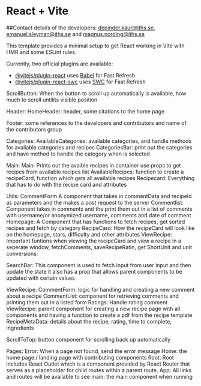 # React + Vite

##Contact details of the developers:
depinder.kaur@iths.se, emanuel.sleyman@iths.se and magnus.nording@iths.se

This template provides a minimal setup to get React working in Vite with HMR and some ESLint rules.

Currently, two official plugins are available:

- [@vitejs/plugin-react](https://github.com/vitejs/vite-plugin-react/blob/main/packages/plugin-react/README.md) uses [Babel](https://babeljs.io/) for Fast Refresh
- [@vitejs/plugin-react-swc](https://github.com/vitejs/vite-plugin-react-swc) uses [SWC](https://swc.rs/) for Fast Refresh

ScrollButton:
When the button to scroll up automatically is available, how much to scroll untilits visible position

Header:
HomeHeader:
header, some citations to the home page

Footer:
some references to the developers and contributors and name of the contributors group

Categories:
AvailableCategories:
available categories, and handle methods for available categories and recipes
CategoriesBar:
print out the categories and have method to handle the category when is selected

Main:
Main:
Prints out the avaible recipes in container use props to get recipes from available recipes list
AvailableRecipes:
function to create a recipeCard, function which gets all available recipes
Recipecard:
Everything that has to do with the recipe card and attributes

Utils:
CommentForm
A component that takes in commentData and recipeId as parameters and the makes a post request to the server
Commentlist:
Component takes in comments and the print them out in a list of comments with username/or anonymized username, comments and date of comment
Homepage:
A Component that has functions to fetch recipes, get sorted recipes and fetch by category
RecipeCard:
How the recipeCard will look like on the homepage, stars, difficulty and other attributes
ViewRecipe:
Important funtions when viewing the recipeCard and view a recipe in a seperate window, fetchComments, saveRecipeRatin, get ShortUnit and unit conversions:

SearchBar:
This component is used to fetch input from user input and then update the state
it also has a prop that allows parent components to be updated with certain values

ViewRecipe:
CommentForm:
logic for handling and creating a new comment about a recipe
CommentList:
component for retrieving comments and printing them out in a listed form
Ratings:
Handle rating comment
ViewRecipe:
parent component for creating a new recipe page with all components and having a function to create a pdf from the recipe template
RecipeMetaData:
details about the recipe, rating, time to complete, ingredients

ScrollToTop:
button component for scrolling back up automatically

Pages:
Error:
When a page not found, send the error message
Home:
the home page / landing page with contributing components
Root:
Root includes React Outlet which is a component provided by React Router that serves as a placeholder for child routes within a parent route.
App:
All links and routes will be available to see
main:
the main component when running
